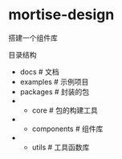 # mortise-design

搭建一个组件库

目录结构
- docs # 文档
- examples # 示例项目
- packages # 封装的包
- - core # 包的构建工具
- - components # 组件库
- - utils # 工具函数库